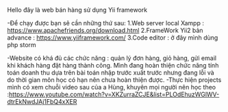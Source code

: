 Hello đây là web bán hàng sử dụng Yii framework

-Để chạy được bạn sẽ cần những thứ sau:
1.Web server local Xampp : https://www.apachefriends.org/download.html
2.FrameWork Yii2 bản advance : https://www.yiiframework.com/
3.Code editor : ở đây mình dùng php storm

-Website có khá đủ các chức năng : quản lý đơn hàng, giỏ hàng, gửi email khi khách hàng đặt hàng thành công. Mình đang hoàn thiện chức năng tính toán doanh thu dựa trên bài toán nhập trước xuất trước nhưng đang lỗi và do thời gian môn học có hạn nên chưa hoàn thiện được.
-Thực hiện projects mình có xem chuỗi video sau của a Hùng, khuyên mọi người nên học theo :https://www.youtube.com/watch?v=XKZurraZCJE&list=PLOdEhuzWGlWV-dtrEkNwdJAj1FbQ4xXER
